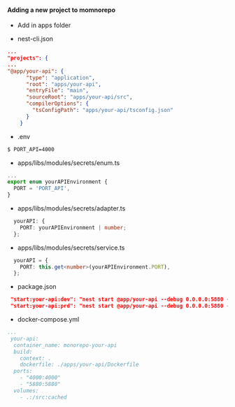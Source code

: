#### Adding a new project to momnorepo

 - Add in apps folder

 - nest-cli.json
  ```json
  ...
  "projects": {
  ...
  "@app/your-api": {
        "type": "application",
        "root": "apps/your-api",
        "entryFile": "main",
        "sourceRoot": "apps/your-api/src",
        "compilerOptions": {
          "tsConfigPath": "apps/your-api/tsconfig.json"
        }
      }
  ```
  - .env
  ```bash
  $ PORT_API=4000
  ```
  - apps/libs/modules/secrets/enum.ts
  ```ts
  ...
  export enum yourAPIEnvironment {
    PORT = 'PORT_API',
  }
  ```

  - apps/libs/modules/secrets/adapter.ts

  ```ts
    yourAPI: {
      PORT: yourAPIEnvironment | number;
    };
  ```

  - apps/libs/modules/secrets/service.ts
  ```ts
    yourAPI = {
      PORT: this.get<number>(yourAPIEnvironment.PORT),
    };
  ```
  - package.json
  ```json
   "start:your-api:dev": "nest start @app/your-api --debug 0.0.0.0:5880 --watch",
   "start:your-api:prd": "nest start @app/your-api --debug 0.0.0.0:5880 --watch",
  ```
  - docker-compose.yml

  ```yml
  ...
   your-api:
    container_name: monorepo-your-api
    build:
      context: .
      dockerfile: ./apps/your-api/Dockerfile
    ports:
      - "4000:4000" 
      - "5880:5880"
    volumes:
      - .:/src:cached

  ```